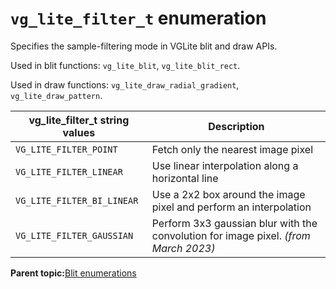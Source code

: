 # `vg_lite_filter_t` enumeration

Specifies the sample-filtering mode in VGLite blit and draw APIs.

Used in blit functions: `vg_lite_blit`, `vg_lite_blit_rect`.

Used in draw functions: `vg_lite_draw_radial_gradient`, `vg_lite_draw_pattern`.

|vg\_lite\_filter\_t string values|Description|
|---------------------------------|-------------|
|`VG_LITE_FILTER_POINT` |Fetch only the nearest image pixel|
|`VG_LITE_FILTER_LINEAR`|Use linear interpolation along a horizontal line|
|`VG_LITE_FILTER_BI_LINEAR`|Use a 2x2 box around the image pixel and perform an interpolation|
|`VG_LITE_FILTER_GAUSSIAN`|Perform 3x3 gaussian blur with the convolution for image pixel. *\(from March 2023\)*|

**Parent topic:**[Blit enumerations](../topics/blit_enumerations.md)

